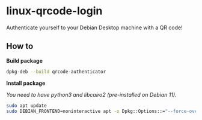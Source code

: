 # linux-qrcode-login
Authenticate yourself to your Debian Desktop machine with a QR code!

## How to

**Build package**

```bash
dpkg-deb --build qrcode-authenticator
```

**Install package**

*You need to have python3 and libcairo2 (pre-installed on Debian 11).*

```bash
sudo apt update
sudo DEBIAN_FRONTEND=noninteractive apt -o Dpkg::Options::="--force-overwrite" install -y ./qrcode-authenticator.deb
```


